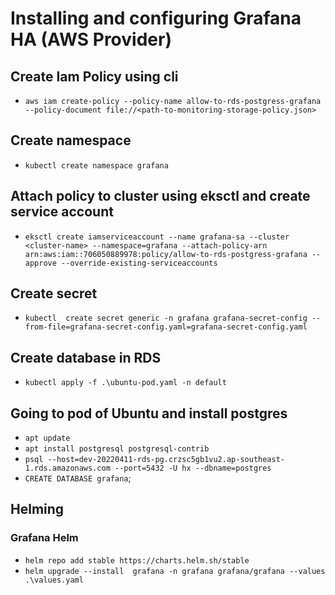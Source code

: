 # Installing and configuring Grafana HA (AWS Provider)

## Create Iam Policy using cli
- `aws iam create-policy --policy-name allow-to-rds-postgress-grafana --policy-document file://<path-to-monitoring-storage-policy.json>`
## Create namespace
- `kubectl create namespace grafana`
## Attach policy to cluster using eksctl and create service account
- `eksctl create iamserviceaccount --name grafana-sa --cluster <cluster-name> --namespace=grafana --attach-policy-arn arn:aws:iam::706050889978:policy/allow-to-rds-postgress-grafana --approve --override-existing-serviceaccounts`
## Create secret
- `kubectl  create secret generic -n grafana grafana-secret-config --from-file=grafana-secret-config.yaml=grafana-secret-config.yaml`

## Create database in RDS
- `kubectl apply -f .\ubuntu-pod.yaml -n default`
## Going to pod of Ubuntu and install postgres
- `apt update`
- `apt install postgresql postgresql-contrib`
-  `psql --host=dev-20220411-rds-pg.crzsc5gb1vu2.ap-southeast-1.rds.amazonaws.com --port=5432 -U hx --dbname=postgres`
- `CREATE DATABASE grafana`;
## Helming
### Grafana Helm
- `helm repo add stable https://charts.helm.sh/stable`
- `helm upgrade --install  grafana -n grafana grafana/grafana --values .\values.yaml`